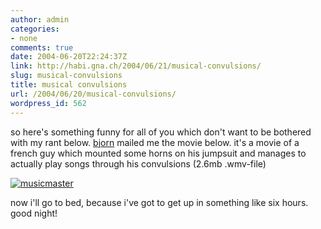 ```yaml
---
author: admin
categories:
- none
comments: true
date: 2004-06-20T22:24:37Z
link: http://habi.gna.ch/2004/06/21/musical-convulsions/
slug: musical-convulsions
title: musical convulsions
url: /2004/06/20/musical-convulsions/
wordpress_id: 562
---
```


so here's something funny for all of you which don't want to be bothered with my rant below.
[bjorn](http://www.farotv.ch/html/farotv/team_de.html) mailed me the movie below.
 it's a movie of a french guy which mounted some horns on his jumpsuit and manages to actually play songs through his convulsions (2.6mb .wmv-file)

[![musicmaster](http://habi.gna.ch/blog/images/musicmaster.jpg)](http://habi.gna.ch/blog/images/Music_Maestro.wmv)
  


now i'll go to bed, because i've got to get up in something like six hours. good night!
